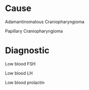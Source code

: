 # Cause

Adamantinomatous Craniopharyngioma

Papillary Craniopharyngioma

# Diagnostic

Low blood FSH

Low blood LH

Low blood prolactin
